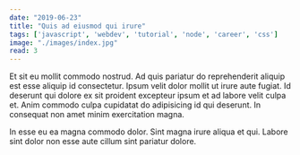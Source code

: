 ```yaml
---
date: "2019-06-23"
title: "Quis ad eiusmod qui irure"
tags: ['javascript', 'webdev', 'tutorial', 'node', 'career', 'css']
image: "./images/index.jpg"
read: 3
---
```


Et sit eu mollit commodo nostrud. Ad quis pariatur do reprehenderit aliquip est esse aliquip id consectetur. Ipsum velit dolor mollit ut irure aute fugiat. Id deserunt qui dolore ex sit proident excepteur ipsum et ad labore velit culpa et. Anim commodo culpa cupidatat do adipisicing id qui deserunt. In consequat non amet minim exercitation magna.

In esse eu ea magna commodo dolor. Sint magna irure aliqua et qui. Labore sint dolor non esse aute cillum sint pariatur dolore.
